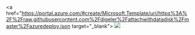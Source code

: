 <a href="https://portal.azure.com/#create/Microsoft.Template/uri/https%3A%2F%2Fraw.githubusercontent.com%2Fdigeler%2Fattachwithdatadisk%2Fmaster%2Fazuredeploy.json target="_blank">
    <img src="http://azuredeploy.net/deploybutton.png"/>
</a>


